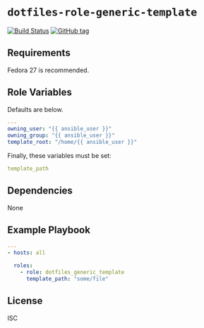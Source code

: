 # `dotfiles-role-generic-template`

[![Build Status](https://travis-ci.org/thecjharries/dotfiles-role-generic-template.svg?branch=master)](https://travis-ci.org/thecjharries/dotfiles-role-generic-template)
[![GitHub tag](https://img.shields.io/github/tag/thecjharries/dotfiles-role-generic-template.svg)](https://github.com/thecjharries/dotfiles-role-generic-template)

## Requirements

Fedora 27 is recommended.

## Role Variables

Defaults are below.

```yml
---
owning_user: "{{ ansible_user }}"
owning_group: "{{ ansible_user }}"
template_root: "/home/{{ ansible_user }}"
```

Finally, these variables must be set:

```yml
template_path
```

## Dependencies

None

## Example Playbook

```yml
---
- hosts: all

  roles:
    - role: dotfiles_generic_template
      template_path: "some/file"
```

## License

ISC
